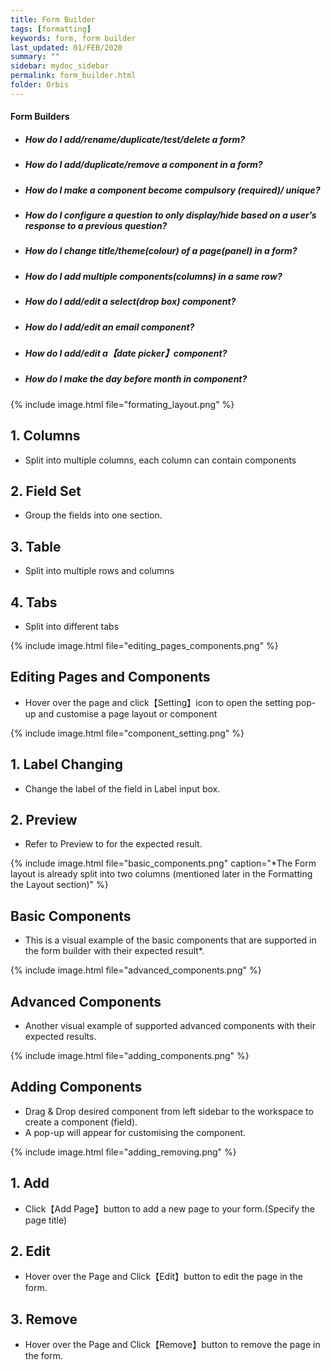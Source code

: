 ```yaml
---
title: Form Builder
tags: [formatting]
keywords: form, form builder
last_updated: 01/FEB/2020
summary: ""
sidebar: mydoc_sidebar
permalink: form_builder.html
folder: Orbis
---
```

#### Form Builders
- ##### How do I add/rename/duplicate/test/delete a form?
- ##### How do I add/duplicate/remove a component in a form?
- ##### How do I make a component become compulsory (required)/ unique?
- ##### How do I configure a question to only display/hide based on a user’s response to a previous question?
- ##### How do I change title/theme(colour) of a page(panel) in a form?
- ##### How do I add multiple components(columns) in a same row?
- ##### How do I add/edit a select(drop box) component?
- ##### How do I add/edit an email component?
- ##### How do I add/edit a【date picker】component?
- ##### How do I make the day before month in component? 




{% include image.html file="formating_layout.png" %}

## 1. Columns
* Split into multiple columns, each column can contain components

## 2. Field Set
* Group the fields into one section.

## 3. Table
* Split into multiple rows and columns

## 4. Tabs
* Split into different tabs

{% include image.html file="editing_pages_components.png" %}

## Editing Pages and Components

*  Hover over the page and click【Setting】icon to open the setting pop-up and customise a page layout or component


{% include image.html file="component_setting.png" %}

## 1. Label Changing 
* Change the label of the field in Label input box.

## 2. Preview
* Refer to Preview to for the expected result.


{% include image.html file="basic_components.png" caption="*The Form layout is already split into two columns (mentioned later in the Formatting the Layout section)"  %}
## Basic Components
* This is a visual example of the basic components that are supported in the form builder with their expected result*.

{% include image.html file="advanced_components.png" %}

## Advanced Components

* Another visual example of supported advanced components with their expected results.

{% include image.html file="adding_components.png" %}

## Adding Components
* Drag &  Drop desired component from left sidebar to the workspace to create a component (field). 
* A pop-up will appear for customising the component.

{% include image.html file="adding_removing.png" %}

## 1. Add
* Click【Add Page】button to add a new page to your form.(Specify the page title)

## 2. Edit
* Hover over the Page and Click【Edit】button to edit the page in the form.

## 3. Remove
* Hover over the Page and Click【Remove】button to remove the page in the form.   

